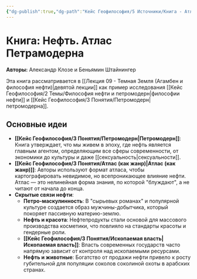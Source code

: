```yaml
---
{"dg-publish":true,"dg-path":"Кейс Геофилософия/5 Источники/Книга - Атлас Петрамодерна","permalink":"/kejs-geofilosofiya/5-istochniki/kniga-atlas-petramoderna/","dgShowLocalGraph":true}
---
```


# Книга: Нефть. Атлас Петрамодерна

**Авторы:** Александр Клозе и Беньямин Штайнингер

Эта книга рассматривается в [[Лекция 09 - Темная Земля (Агамбен и философия нефти)\|девятой лекции]] как пример исследования [[Кейс Геофилософия/2 Темы/Философия нефти и петромодерн\|философии нефти]] и [[Кейс Геофилософия/3 Понятия/Петромодерн\|петромодерна]].

## Основные идеи
- **[[Кейс Геофилософия/3 Понятия/Петромодерн\|Петромодерн]]**: Книга утверждает, что мы живем в эпоху, где нефть является главным агентом, определяющим все сферы современности, от экономики до культуры и даже [[сексуальность\|сексуальности]].
- **[[Кейс Геофилософия/3 Понятия/Атлас (как жанр)\|Атлас (как жанр)]]**: Авторы используют формат атласа, чтобы картографировать невидимое, но всепроникающее влияние нефти. Атлас — это нелинейная форма знания, по которой "блуждают", а не читают от начала до конца.
- **Скрытые связи нефти**:
    - **Петро-маскулинность**: В "сырьевых романах" и популярной культуре создается образ мужчины-добытчика, который покоряет пассивную материю-землю.
    - **Нефть и красота**: Нефтепродукты стали основой для массового производства косметики, что повлияло на стандарты красоты и гендерные роли.
    - **[[Кейс Геофилософия/3 Понятия/Ископаемая власть\|Ископаемая власть]]**: Власть современных государств часто напрямую зависит от контроля над ископаемыми ресурсами.
    - **Нефть и животные**: Богатство от продажи нефти привело к росту губительной для популяции соколов соколиной охоты в арабских странах.
